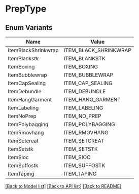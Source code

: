 # PrepType

## Enum Variants

| Name | Value |
|---- | -----|
| ItemBlackShrinkwrap | ITEM_BLACK_SHRINKWRAP |
| ItemBlankstk | ITEM_BLANKSTK |
| ItemBoxing | ITEM_BOXING |
| ItemBubblewrap | ITEM_BUBBLEWRAP |
| ItemCapSealing | ITEM_CAP_SEALING |
| ItemDebundle | ITEM_DEBUNDLE |
| ItemHangGarment | ITEM_HANG_GARMENT |
| ItemLabeling | ITEM_LABELING |
| ItemNoPrep | ITEM_NO_PREP |
| ItemPolybagging | ITEM_POLYBAGGING |
| ItemRmovhang | ITEM_RMOVHANG |
| ItemSetcreat | ITEM_SETCREAT |
| ItemSetstk | ITEM_SETSTK |
| ItemSioc | ITEM_SIOC |
| ItemSuffostk | ITEM_SUFFOSTK |
| ItemTaping | ITEM_TAPING |


[[Back to Model list]](../README.md#documentation-for-models) [[Back to API list]](../README.md#documentation-for-api-endpoints) [[Back to README]](../README.md)



